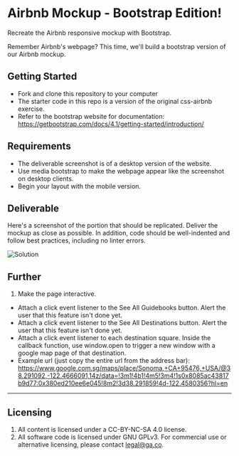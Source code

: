 # Airbnb Mockup - Bootstrap Edition!

Recreate the Airbnb responsive mockup with Bootstrap.

Remember Airbnb's webpage? This time, we'll build a bootstrap version of our Airbnb mockup.

## Getting Started
* Fork and clone this repository to your computer
* The starter code in this repo is a version of the original css-airbnb exercise.
* Refer to the bootstrap website for documentation: https://getbootstrap.com/docs/4.1/getting-started/introduction/


## Requirements
* The deliverable screenshot is of a desktop version of the website.
* Use media bootstrap to make the webpage appear like the screenshot on desktop clients.
* Begin your layout with the mobile version.

## Deliverable

Here's a screenshot of the portion that should be replicated. Deliver the mockup as close as possible. In addition, code should be well-indented and follow best practices, including no linter errors.

![Solution](https://github.com/wdi-sg/css-airbnb-responsive/raw/master/solution.jpg)

## Further
1. Make the page interactive.
  - Attach a click event listener to the See All Guidebooks button. Alert the user that this feature isn't done yet.
  - Attach a click event listener to the See All Destinations button. Alert the user that this feature isn't done yet.
  - Attach a click event listener to each destination square. Inside the callback function, use window.open to trigger a new window with a google map page of that destination.
  - Example url (just copy the entire url from the address bar): https://www.google.com.sg/maps/place/Sonoma,+CA+95476,+USA/@38.291092,-122.4666091,14z/data=!3m1!4b1!4m5!3m4!1s0x8085ac43817b9d77:0x380ed210ee6e045!8m2!3d38.291859!4d-122.4580356?hl=en 
---

## Licensing
1. All content is licensed under a CC-BY-NC-SA 4.0 license.
2. All software code is licensed under GNU GPLv3. For commercial use or alternative licensing, please contact legal@ga.co.
